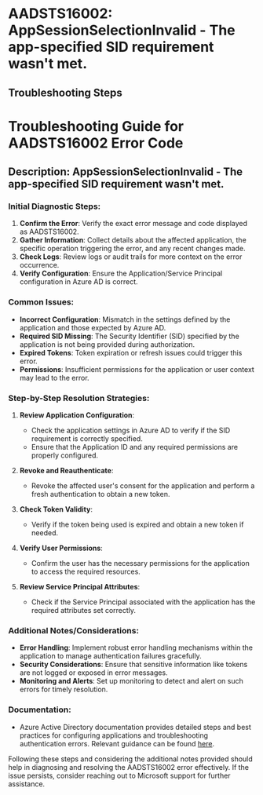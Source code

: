 # AADSTS16002: AppSessionSelectionInvalid - The app-specified SID requirement wasn't met.

## Troubleshooting Steps

# Troubleshooting Guide for AADSTS16002 Error Code

## **Description**: AppSessionSelectionInvalid - The app-specified SID requirement wasn't met.

### **Initial Diagnostic Steps**:

1. **Confirm the Error**: Verify the exact error message and code displayed as
   AADSTS16002.
2. **Gather Information**: Collect details about the affected application, the
   specific operation triggering the error, and any recent changes made.
3. **Check Logs**: Review logs or audit trails for more context on the error
   occurrence.
4. **Verify Configuration**: Ensure the Application/Service Principal
   configuration in Azure AD is correct.

### **Common Issues**:

- **Incorrect Configuration**: Mismatch in the settings defined by the
  application and those expected by Azure AD.
- **Required SID Missing**: The Security Identifier (SID) specified by the
  application is not being provided during authorization.
- **Expired Tokens**: Token expiration or refresh issues could trigger this
  error.
- **Permissions**: Insufficient permissions for the application or user context
  may lead to the error.

### **Step-by-Step Resolution Strategies**:

1. **Review Application Configuration**:

   - Check the application settings in Azure AD to verify if the SID requirement
     is correctly specified.
   - Ensure that the Application ID and any required permissions are properly
     configured.

2. **Revoke and Reauthenticate**:
   - Revoke the affected user's consent for the application and perform a fresh
     authentication to obtain a new token.
3. **Check Token Validity**:
   - Verify if the token being used is expired and obtain a new token if needed.
4. **Verify User Permissions**:

   - Confirm the user has the necessary permissions for the application to
     access the required resources.

5. **Review Service Principal Attributes**:
   - Check if the Service Principal associated with the application has the
     required attributes set correctly.

### **Additional Notes/Considerations**:

- **Error Handling**: Implement robust error handling mechanisms within the
  application to manage authentication failures gracefully.
- **Security Considerations**: Ensure that sensitive information like tokens are
  not logged or exposed in error messages.
- **Monitoring and Alerts**: Set up monitoring to detect and alert on such
  errors for timely resolution.

### **Documentation**:

- Azure Active Directory documentation provides detailed steps and best
  practices for configuring applications and troubleshooting authentication
  errors. Relevant guidance can be found
  [here](https://docs.microsoft.com/en-us/azure/active-directory/).

Following these steps and considering the additional notes provided should help
in diagnosing and resolving the AADSTS16002 error effectively. If the issue
persists, consider reaching out to Microsoft support for further assistance.
